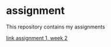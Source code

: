 # assignment
This repository contains my assignments

[link assignment 1, week 2](file:///T:/Nieuwe%20map/Assignment_week_2.html)

